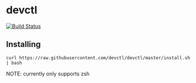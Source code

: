 # devctl
[![Build Status](https://travis-ci.com/benjamincaldwell/devctl.svg?token=L1GtGC1ysbqS5qEjAzwk&branch=master)](https://travis-ci.com/benjamincaldwell/devctl)

## Installing
```
curl https://raw.githubusercontent.com/devctl/devctl/master/install.sh | bash
```

NOTE: currently only supports zsh
